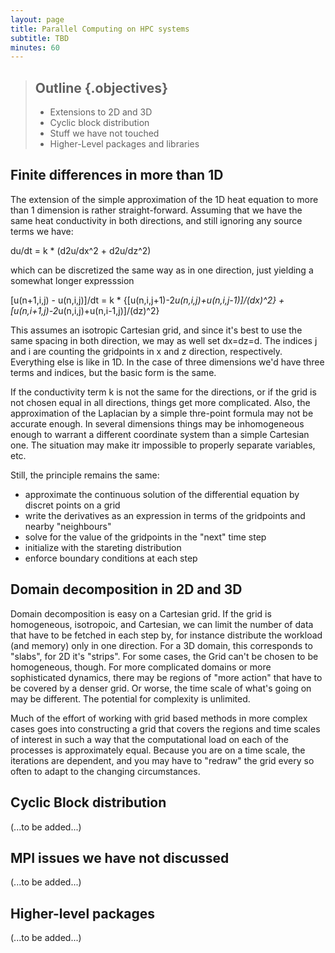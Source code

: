 ```yaml
---
layout: page
title: Parallel Computing on HPC systems
subtitle: TBD
minutes: 60
---
```

> ##  Outline {.objectives}
> * Extensions to 2D and 3D
> * Cyclic block distribution
> * Stuff we have not touched
> * Higher-Level packages and libraries

## Finite differences in more than 1D

The extension of the simple approximation of the 1D heat equation
to more than 1 dimension is rather straight-forward. Assuming that we have the same heat conductivity in both directions, and still ignoring any source terms we have:

du/dt = k * (d2u/dx^2 + d2u/dz^2)

which can be discretized the same way as in one direction, just yielding a somewhat longer expresssion

[u(n+1,i,j) - u(n,i,j)]/dt =
k * {[u(n,i,j+1)-2*u(n,i,j)+u(n,i,j-1)]/(dx)^2} +
     [u(n,i+1,j)-2*u(n,i,j)+u(n,i-1,j)]/(dz)^2}

This assumes an isotropic Cartesian grid, and since it's best to use
the same spacing in both direction, we may as well set dx=dz=d. The
indices j and i are counting the gridpoints in x and z direction,
respectively. Everything else is like in 1D. In the case of three
dimensions we'd have three terms and indices, but the basic form is
the same.

If the conductivity term k is not the same for the directions, or if
the grid is not chosen equal in all directions, things get more
complicated. Also, the approximation of the Laplacian by a simple
thre-point formula may not be accurate enough. In several dimensions
things may be inhomogeneous enough to warrant a different coordinate
system than a simple Cartesian one. The situation may make itr
impossible to properly separate variables, etc.

Still, the principle remains the same:

* approximate the continuous solution of the differential equation by discret points on a grid
* write the derivatives as an expression in terms of the gridpoints and nearby "neighbours"
* solve for the value of the gridpoints in the "next" time step
* initialize with the stareting distribution
* enforce boundary conditions at each step

## Domain decomposition in 2D and 3D

Domain decomposition is easy on a Cartesian grid. If the grid is
homogeneous, isotropoic, and Cartesian, we can limit the number of
data that have to be fetched in each step by, for instance distribute
the workload (and memory) only in one direction. For a 3D domain, this
corresponds to "slabs", for 2D it's "strips". For some cases, the Grid
can't be chosen to be homogeneous, though. For more complicated
domains or more sophisticated dynamics, there may be regions of "more
action" that have to be covered by a denser grid. Or worse, the time
scale of what's going on may be different. The potential for
complexity is unlimited.

Much of the effort of working with grid based methods in more complex
cases goes into constructing a grid that covers the regions and time
scales of interest in such a way that the computational load on each
of the processes is approximately equal. Because you are on a time
scale, the iterations are dependent, and you may have to "redraw" the
grid every so often to adapt to the changing circumstances.

## Cyclic Block distribution

(...to be added...)

## MPI issues we have not discussed

(...to be added...)

## Higher-level packages

(...to be added...)

